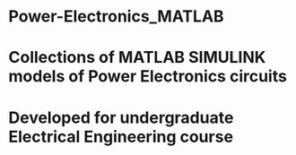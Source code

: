 # Power-Electronics_MATLAB
# Collections of MATLAB SIMULINK models of Power Electronics circuits
# Developed for undergraduate Electrical Engineering course
